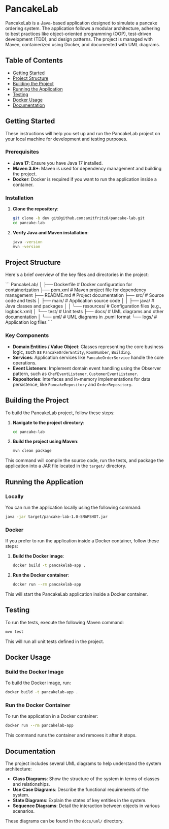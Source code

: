 # PancakeLab

PancakeLab is a Java-based application designed to simulate a pancake ordering system. The application follows a modular architecture, adhering to best practices like object-oriented programming (OOP), test-driven development (TDD), and design patterns. The project is managed with Maven, containerized using Docker, and documented with UML diagrams.

## Table of Contents

- [Getting Started](#getting-started)
- [Project Structure](#project-structure)
- [Building the Project](#building-the-project)
- [Running the Application](#running-the-application)
- [Testing](#testing)
- [Docker Usage](#docker-usage)
- [Documentation](#documentation)

## Getting Started

These instructions will help you set up and run the PancakeLab project on your local machine for development and testing purposes.

### Prerequisites

- **Java 17**: Ensure you have Java 17 installed.
- **Maven 3.8+**: Maven is used for dependency management and building the project.
- **Docker**: Docker is required if you want to run the application inside a container.

### Installation

1. **Clone the repository**:
   ```bash
   git clone -b dev git@github.com:amitfritz8/pancake-lab.git
   cd pancake-lab
   ```

2. **Verify Java and Maven installation**:
   ```bash
   java -version
   mvn -version
   ```

## Project Structure

Here's a brief overview of the key files and directories in the project:

\`\`\`
PancakeLab/
│
├── Dockerfile                   # Docker configuration for containerization
├── pom.xml                      # Maven project file for dependency management
├── README.md                    # Project documentation
├── src/                         # Source code and tests
│   ├── main/                    # Application source code
│   │   ├── java/                # Java classes and packages
│   │   └── resources/           # Configuration files (e.g., logback.xml)
│   └── test/                    # Unit tests
├── docs/                        # UML diagrams and other documentation
│   └── uml/                     # UML diagrams in .puml format
└── logs/                        # Application log files
\`\`\`

### Key Components

- **Domain Entities / Value Object**: Classes representing the core business logic, such as `PancakeOrderEntity`, `RoomNumber`, `Building`.
- **Services**: Application services like `PancakeOrderService` handle the core operations.
- **Event Listeners**: Implement domain event handling using the Observer pattern, such as `ChefEventListener`, `CustomerEventListener`.
- **Repositories**: Interfaces and in-memory implementations for data persistence, like `PancakeRepository` and `OrderRepository`.

## Building the Project

To build the PancakeLab project, follow these steps:

1. **Navigate to the project directory**:
   ```bash
   cd pancake-lab
   ```

2. **Build the project using Maven**:
   ```bash
   mvn clean package
   ```

This command will compile the source code, run the tests, and package the application into a JAR file located in the `target/` directory.

## Running the Application

### Locally

You can run the application locally using the following command:

```bash
java -jar target/pancake-lab-1.0-SNAPSHOT.jar
```

### Docker

If you prefer to run the application inside a Docker container, follow these steps:

1. **Build the Docker image**:
   ```bash
   docker build -t pancakelab-app .
   ```

2. **Run the Docker container**:
   ```bash
   docker run --rm pancakelab-app
   ```

This will start the PancakeLab application inside a Docker container.

## Testing

To run the tests, execute the following Maven command:

```bash
mvn test
```

This will run all unit tests defined in the project.

## Docker Usage

### Build the Docker Image

To build the Docker image, run:

```bash
docker build -t pancakelab-app .
```

### Run the Docker Container

To run the application in a Docker container:

```bash
docker run --rm pancakelab-app
```

This command runs the container and removes it after it stops.

## Documentation

The project includes several UML diagrams to help understand the system architecture:

- **Class Diagrams**: Show the structure of the system in terms of classes and relationships.
- **Use Case Diagrams**: Describe the functional requirements of the system.
- **State Diagrams**: Explain the states of key entities in the system.
- **Sequence Diagrams**: Detail the interaction between objects in various scenarios.

These diagrams can be found in the `docs/uml/` directory.
